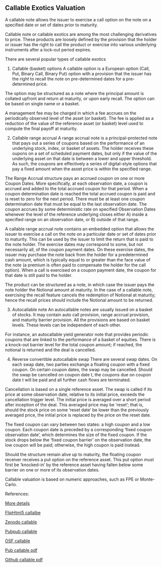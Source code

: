 ## Callable Exotics Valuation
   
A callable note allows the issuer to exercise a call option on the note on a specified date or set of dates prior to maturity.

Callable note or callable exotics are among the most challenging derivatives to price. These products are loosely defined by the provision that the holder or issuer has the right to call the product or exercise into various underlying instruments after a lock-out period expires.

There are several popular types of callable exotics

1.	Callable (basket) options
A callable option is a European option (Call, Put, Binary Call, Binary Put) option with a provision that the issuer has the right to recall the note on pre-determined dates for a pre-determined price.

The option may be structured as a note where the principal amount is collated upfront and return at maturity, or upon early recall. The option can be based on single name or a basket.

A management fee may be charged in which a fee accrues on the periodically observed level of the asset (or basket). The fee is applied as a reduction of the value of the reference asset (or basket) level used to compute the final payoff at maturity.

2.	Callable range accrual
A range accrual note is a principal-protected note that pays out a series of coupons based on the performance of an underlying stock, index, or basket of assets. The holder receives these oupons on a set of scheduled payment dates, but only if the value of the underlying asset on that date is between a lower and upper threshold. As such, the coupons are effectively a series of digital-style options that pay a fixed amount when the asset price is within the specified range.

The Range Accrual structure pays an accrued coupon on one or more Coupon Dates. More specifically, at each observation date, a coupon is accrued and added to the total accrued coupon for that period. When a coupon determination date is reached the total accrued coupon is paid and is reset to zero for the next period. There must be at least one coupon determination date that must be equal to the last observation date. The coupon accrues by some deterministic rate on specified Observation Dates whenever the level of the reference underlying closes either 
	A) inside a specified range on an observation date, or 
	B) outside of that range.

A callable range accrual note contains an embedded option that allows the issuer to exercise a call on the note on a particular date or set of dates prior to maturity. This can be used by the issuer to limit the return that is paid to the note holder. The exercise dates may correspond to some, but not necessarily all, of the coupon payment dates. On these exercise dates, the issuer may purchase the note back from the holder for a predetermined cash amount, which is typically equal to or greater than the face value of the note (a premium is often paid to compensate the holder for the call option). When a call is exercised on a coupon payment date, the coupon for that date is still paid to the holder. 

The product can be structured as a note, in which case the issuer pays the note holder the Notional amount at maturity. In the case of a callable note, exercising the recall feature cancels the redemption of Notional at maturity; hence the recall prices should include the Notional amount to be returned. 

3.	Autocallable note
An autocallable notes are usually issued on a basket of stocks. It may contain auto call provision, range accrual provision, and maturity barrier provision. All the provisions are based on basket levels. These levels can be independent of each other.

For instance, an autocallable yield generator note that provides periodic coupons that are linked to the performance of a basket of equities. There is a knock-out barrier level for the total coupon amount; if reached, the notional is returned and the deal is cancelled.

4.	Reverse convertible autocallable swap
There are several swap dates. On each swap date, two parties exchange a floating coupon with a fixed coupon. On certain coupon dates, the swap may be cancelled. Should the swap be cancelled on coupon date t, the coupons due on coupon date t will be paid and all further cash flows are terminated.

Cancellation is based on a single reference asset. The swap is called if its price at some observation date, relative to its initial price, exceeds the cancellation trigger level. The initial price is averaged over a short period after inception of the deal. This averaged price may be ‘reset’; that is, should the stock price on some ‘reset date’ be lower than the previously averaged price, the initial price is replaced by the price on the reset date.

The fixed coupon can vary between two states: a high coupon and a low coupon. Each coupon date is preceded by a corresponding ‘fixed coupon observation date’, which determines the size of the fixed coupon. If the stock drops below the ‘fixed coupon barrier’ on the observation date, the low coupon will be paid; otherwise, the high coupon is paid instead.

Should the structure remain alive up to maturity, the floating coupon receiver receives a put option on the reference asset. This put option must first be ‘knocked-in’ by the reference asset having fallen below some barrier on one or more of its observation dates.

Callable valuation is based on numeric approaches, such as FPE or Monte-Carlo.


References:
   
[More details](./EqCallable-15.pdf)     
   
[FlipHtml5 callalbe](https://fliphtml5.com/download/download-pdf-file.php?str=x0DZh9GTud3bENXamUTMzgTM4MTPkl0av9mY)
   
[Zenodo callable](https://zenodo.org/record/4632314/files/EqCallable-15.pdf)
   
[Pubpub callable](https://david.pubpub.org/pub/qeg8gemk/release/1)
   
[OSF callable](https://osf.io/khrcb/download)

[Pub callable pdf](https://assets.pubpub.org/injchp6w/61616533287113.pdf)

[Github callable pdf](https://github.com/alanwhite1203/EqCallable/releases/download/1/EqCallable-15.pdf)  